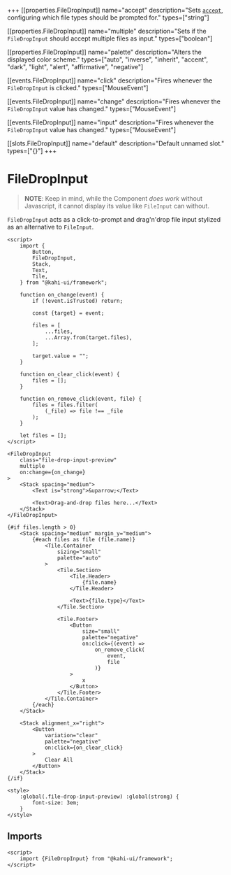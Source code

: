 +++
[[properties.FileDropInput]]
name="accept"
description="Sets [`accept`](https://developer.mozilla.org/en-US/docs/Web/HTML/Element/input/file#accept), configuring which file types should be prompted for."
types=["string"]

[[properties.FileDropInput]]
name="multiple"
description="Sets if the `FileDropInput` should accept multiple files as input."
types=["boolean"]

[[properties.FileDropInput]]
name="palette"
description="Alters the displayed color scheme."
types=["auto", "inverse", "inherit", "accent", "dark", "light", "alert", "affirmative", "negative"]

[[events.FileDropInput]]
name="click"
description="Fires whenever the `FileDropInput` is clicked."
types=["MouseEvent"]

[[events.FileDropInput]]
name="change"
description="Fires whenever the `FileDropInput` value has changed."
types=["MouseEvent"]

[[events.FileDropInput]]
name="input"
description="Fires whenever the `FileDropInput` value has changed."
types=["MouseEvent"]

[[slots.FileDropInput]]
name="default"
description="Default unnamed slot."
types=["{}"]
+++

# FileDropInput

> **NOTE**: Keep in mind, while the Component _does work_ without Javascript, it cannot display its value like `FileInput` can without.

`FileDropInput` acts as a click-to-prompt and drag'n'drop file input stylized as an alternative to `FileInput`.

```svelte repl FileDropInput Preview
<script>
    import {
        Button,
        FileDropInput,
        Stack,
        Text,
        Tile,
    } from "@kahi-ui/framework";

    function on_change(event) {
        if (!event.isTrusted) return;

        const {target} = event;

        files = [
            ...files,
            ...Array.from(target.files),
        ];

        target.value = "";
    }

    function on_clear_click(event) {
        files = [];
    }

    function on_remove_click(event, file) {
        files = files.filter(
            (_file) => file !== _file
        );
    }

    let files = [];
</script>

<FileDropInput
    class="file-drop-input-preview"
    multiple
    on:change={on_change}
>
    <Stack spacing="medium">
        <Text is="strong">&uparrow;</Text>

        <Text>Drag-and-drop files here...</Text>
    </Stack>
</FileDropInput>

{#if files.length > 0}
    <Stack spacing="medium" margin_y="medium">
        {#each files as file (file.name)}
            <Tile.Container
                sizing="small"
                palette="auto"
            >
                <Tile.Section>
                    <Tile.Header>
                        {file.name}
                    </Tile.Header>

                    <Text>{file.type}</Text>
                </Tile.Section>

                <Tile.Footer>
                    <Button
                        size="small"
                        palette="negative"
                        on:click={(event) =>
                            on_remove_click(
                                event,
                                file
                            )}
                    >
                        x
                    </Button>
                </Tile.Footer>
            </Tile.Container>
        {/each}
    </Stack>

    <Stack alignment_x="right">
        <Button
            variation="clear"
            palette="negative"
            on:click={on_clear_click}
        >
            Clear All
        </Button>
    </Stack>
{/if}

<style>
    :global(.file-drop-input-preview) :global(strong) {
        font-size: 3em;
    }
</style>
```

## Imports

```svelte default FileDropInput
<script>
    import {FileDropInput} from "@kahi-ui/framework";
</script>
```

